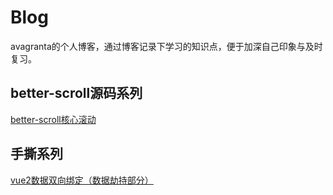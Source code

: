 # Blog
avagranta的个人博客，通过博客记录下学习的知识点，便于加深自己印象与及时复习。

## better-scroll源码系列
<a href="https://github.com/avagranta/Blog/issues/1"> better-scroll核心滚动</a>

## 手撕系列
<a href="https://github.com/avagranta/Blog/issues/2"> vue2数据双向绑定（数据劫持部分）</a>
